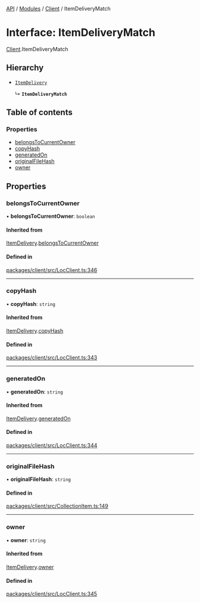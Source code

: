 [API](../API.md) / [Modules](../modules.md) / [Client](../modules/Client.md) / ItemDeliveryMatch

# Interface: ItemDeliveryMatch

[Client](../modules/Client.md).ItemDeliveryMatch

## Hierarchy

- [`ItemDelivery`](Client.ItemDelivery.md)

  ↳ **`ItemDeliveryMatch`**

## Table of contents

### Properties

- [belongsToCurrentOwner](Client.ItemDeliveryMatch.md#belongstocurrentowner)
- [copyHash](Client.ItemDeliveryMatch.md#copyhash)
- [generatedOn](Client.ItemDeliveryMatch.md#generatedon)
- [originalFileHash](Client.ItemDeliveryMatch.md#originalfilehash)
- [owner](Client.ItemDeliveryMatch.md#owner)

## Properties

### belongsToCurrentOwner

• **belongsToCurrentOwner**: `boolean`

#### Inherited from

[ItemDelivery](Client.ItemDelivery.md).[belongsToCurrentOwner](Client.ItemDelivery.md#belongstocurrentowner)

#### Defined in

[packages/client/src/LocClient.ts:346](https://github.com/logion-network/logion-api/blob/main/packages/client/src/LocClient.ts#L346)

___

### copyHash

• **copyHash**: `string`

#### Inherited from

[ItemDelivery](Client.ItemDelivery.md).[copyHash](Client.ItemDelivery.md#copyhash)

#### Defined in

[packages/client/src/LocClient.ts:343](https://github.com/logion-network/logion-api/blob/main/packages/client/src/LocClient.ts#L343)

___

### generatedOn

• **generatedOn**: `string`

#### Inherited from

[ItemDelivery](Client.ItemDelivery.md).[generatedOn](Client.ItemDelivery.md#generatedon)

#### Defined in

[packages/client/src/LocClient.ts:344](https://github.com/logion-network/logion-api/blob/main/packages/client/src/LocClient.ts#L344)

___

### originalFileHash

• **originalFileHash**: `string`

#### Defined in

[packages/client/src/CollectionItem.ts:149](https://github.com/logion-network/logion-api/blob/main/packages/client/src/CollectionItem.ts#L149)

___

### owner

• **owner**: `string`

#### Inherited from

[ItemDelivery](Client.ItemDelivery.md).[owner](Client.ItemDelivery.md#owner)

#### Defined in

[packages/client/src/LocClient.ts:345](https://github.com/logion-network/logion-api/blob/main/packages/client/src/LocClient.ts#L345)
